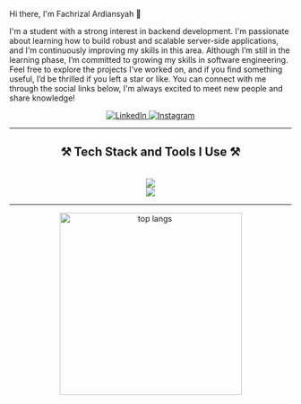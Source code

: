<!--- <h1 align="center">
    <img src="https://readme-typing-svg.herokuapp.com/?font=Righteous&size=35&center=true&vCenter=true&width=500&height=70&duration=4000&lines=Hi+There!+👋;+I'm+Fachrizal+Ardiansyah!;" />
</h1> -->


Hi there, I'm Fachrizal Ardiansyah 👋

I'm a student with a strong interest in backend development. I'm passionate about learning how to build robust and scalable server-side applications, and I'm continuously improving my skills in this area. Although I’m still in the learning phase, I’m committed to growing my skills in software engineering. Feel free to explore the projects I've worked on, and if you find something useful, I’d be thrilled if you left a star or like. You can connect with me through the social links below, I'm always excited to meet new people and share knowledge!

<div align="center">
    <a href="https://www.linkedin.com/in/fachrizala/">
        <img src="https://cdn2.iconfinder.com/data/icons/social-media-2285/512/1_Linkedin_unofficial_colored_svg-48.png" alt="LinkedIn" />
    </a>
    <a href="https://www.instagram.com/fachrizala_/">
        <img src="https://cdn2.iconfinder.com/data/icons/social-media-applications/64/social_media_applications_3-instagram-48.png" alt="Instagram" />
    </a>
</div>

---
<h2 align="center">⚒️ Tech Stack and Tools I Use ⚒️</h2>
<br/>
<div align="center">
    <img src="https://skillicons.dev/icons?i=javascript,nodejs,express,go,vscode,figma,github" /><br>
    <img src="https://skillicons.dev/icons?i=postgresql,mysql" /><br>
</div>

---
<div align="center">
<img width=325 align="center" src="https://github-readme-stats-salesp07.vercel.app/api/top-langs/?username=salesp07&hide=HTML&langs_count=8&layout=compact&theme=react&border_radius=10&size_weight=0.5&count_weight=0.5&exclude_repo=github-readme-stats" alt="top langs" />
</div>

<!--
**toingg/toingg** is a ✨ _special_ ✨ repository because its `README.md` (this file) appears on your GitHub profile.

Here are some ideas to get you started:

- 🔭 I’m currently working on ...
- 🌱 I’m currently learning ...
- 👯 I’m looking to collaborate on ...
- 🤔 I’m looking for help with ...
- 💬 Ask me about ...
- 📫 How to reach me: ...
- 😄 Pronouns: ...
- ⚡ Fun fact: ...
-->
